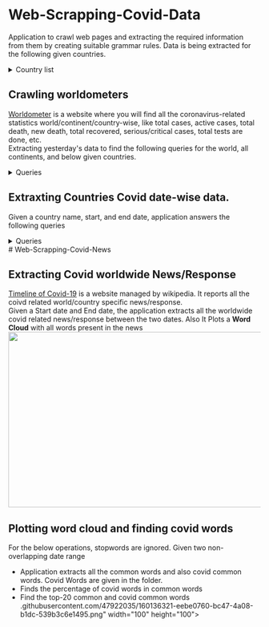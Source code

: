 # Web-Scrapping-Covid-Data
Application to crawl web pages and extracting the required information from them by creating suitable grammar rules. Data is being extracted for the following given countries.
<details>
  <summary>Country list</summary>

  *   <details>
      <summary>Europe</summary>

       <p>
          France | UK | Russia | Italy | Germany | Spain | Poland | Netherlands | Ukraine | Belgium
        </p>
      </details>
 
  *   <details>
      <summary>North America</summary>

       <p>
          USA | Mexico | Canada | Cuba | Costa Rica | Panama
        </p>
      </details>
 
  *   <details>
      <summary>Asia</summary>

       <p>
          India | Turkey | Iran | Indonesia | Philippines | Japan | Israel | Malaysia | Thailand | Vietnam | Iraq | Bangladesh | Pakistan
        </p>
      </details>
 
  *   <details>
      <summary>South America</summary>

       <p>
          Brazil | Argentina | Colombia | Peru | Chile | Bolivia | Uruguay | Paraguay | Venezuela
        </p>
      </details>
  *   <details>
      <summary>Africa</summary>

       <p>
          South Africa | Morocco | Tunisia | Ethiopia | Libya | Egypt | Kenya | Zambia | Algeria | Botswana | Nigeria | Zimbabwe
        </p>
      </details>
  *   <details>
      <summary>Oceania</summary>

       <p>
          Australia | Fiji | Papua New Guinea | New Caledonia | New Zealand
        </p>
      </details>
 
  </details>
  
## Crawling worldometers
 [Worldometer](https://www.worldometers.info/coronavirus/) is a website where you will find all the coronavirus-related statistics world/continent/country-wise, like total cases, active cases, total death, new death, total recovered, serious/critical cases, total tests are done, etc.<br/>
 Extracting yesterday's data to find the following queries for the world, all continents, and below given countries. 
 <details>
  <summary>Queries</summary>
  <p>Total cases | Active cases | Total deaths | Total recovered | Total tests | Death/million | Tests/million | New case | New death | New recovered</p>
</details>

## Extraxting Countries Covid date-wise data.
Given a country name, start, and end date, application answers the following queries
 <details>
  <summary>Queries</summary>
 
   * Change in active cases in %
   * Change in daily death in %
   * Change in new recovered in %
   * Change in new cases in %
   * Closest country similar to Change in active cases in %
   * Closest country similar to Change in daily death in %
   * Closest country similar to Change in new recovered in %
   * Closest country similar to Change in new cases in %
</details>
# Web-Scrapping-Covid-News

## Extracting Covid worldwide News/Response

[Timeline of Covid-19](https://en.wikipedia.org/wiki/Timeline_of_the_COVID-19_pandemic) is a website managed by wikipedia. It reports all the coivd  related world/country specific news/response.<br/>
Given a Start date and End date, the application extracts all the worldwide covid related news/response between the two dates. Also It Plots a <b>Word Cloud</b> with all words present in the news
<img src="" width="1000" height="350">
## Plotting word cloud and finding covid words
For the below operations, stopwords are ignored.
Given two non-overlapping date range
* Application extracts all the common words and also covid common words. Covid Words are given in the folder.
* Finds the percentage of covid words in common words
* Find the top-20 common and covid common words
.githubusercontent.com/47922035/160136321-eebe0760-bc47-4a08-b1dc-539b3c6e1495.png" width="100" height="100">

